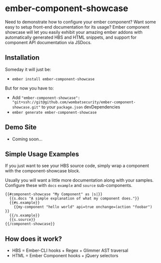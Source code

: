 # ember-component-showcase

Need to demonstrate how to configure your ember component?  Want some easy to setup front-end documentation for its usage?  Ember component showcase will let you easily exhibit your amazing ember addons with automatically generated HBS and HTML snippets, and support for component API documentation via JSDocs.

## Installation

Someday it will just be:
* `ember install ember-component-showcase`

But for now you have to:
* Add `"ember-component-showcase": "git+ssh://git@github.com/wombatsecurity/ember-component-showcase.git"` to your `package.json` devDependencies
* `ember generate ember-component-showcase`

## Demo Site

* Coming soon...

## Simple Usage Examples
If you just want to see your HBS source code, simply wrap a component with the component-showcase block.

Usually you will want a little more documentation along with your samples.  Configure these with `docs` `example` and `source` sub-components.
```
{{#component-showcase "My Component" as |s|}}
  {{s.docs "A simple explanation of what my component does."}}
  {{#s.example}}
    {{my-component "hello world" api=true onchange=(action "foobar") }}
  {{/s.example}}
  {{s.source}}
{{/component-showcase}}
```

## How does it work?

* HBS = Ember-CLI hooks + Regex + Glimmer AST traversal
* HTML = Ember Component hooks + jQuery selectors
